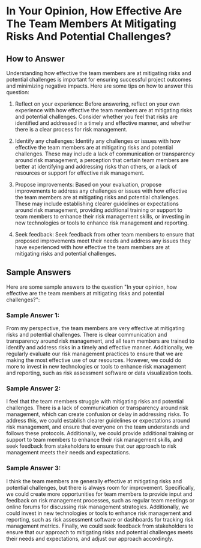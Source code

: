 In Your Opinion, How Effective Are The Team Members At Mitigating Risks And Potential Challenges?
========================================================================================================================

How to Answer
-------------

Understanding how effective the team members are at mitigating risks and potential challenges is important for ensuring successful project outcomes and minimizing negative impacts. Here are some tips on how to answer this question:

1. Reflect on your experience: Before answering, reflect on your own experience with how effective the team members are at mitigating risks and potential challenges. Consider whether you feel that risks are identified and addressed in a timely and effective manner, and whether there is a clear process for risk management.

2. Identify any challenges: Identify any challenges or issues with how effective the team members are at mitigating risks and potential challenges. These may include a lack of communication or transparency around risk management, a perception that certain team members are better at identifying and addressing risks than others, or a lack of resources or support for effective risk management.

3. Propose improvements: Based on your evaluation, propose improvements to address any challenges or issues with how effective the team members are at mitigating risks and potential challenges. These may include establishing clearer guidelines or expectations around risk management, providing additional training or support to team members to enhance their risk management skills, or investing in new technologies or tools to enhance risk management and reporting.

4. Seek feedback: Seek feedback from other team members to ensure that proposed improvements meet their needs and address any issues they have experienced with how effective the team members are at mitigating risks and potential challenges.

Sample Answers
--------------

Here are some sample answers to the question "In your opinion, how effective are the team members at mitigating risks and potential challenges?":

### Sample Answer 1:

From my perspective, the team members are very effective at mitigating risks and potential challenges. There is clear communication and transparency around risk management, and all team members are trained to identify and address risks in a timely and effective manner. Additionally, we regularly evaluate our risk management practices to ensure that we are making the most effective use of our resources. However, we could do more to invest in new technologies or tools to enhance risk management and reporting, such as risk assessment software or data visualization tools.

### Sample Answer 2:

I feel that the team members struggle with mitigating risks and potential challenges. There is a lack of communication or transparency around risk management, which can create confusion or delay in addressing risks. To address this, we could establish clearer guidelines or expectations around risk management, and ensure that everyone on the team understands and follows these protocols. Additionally, we could provide additional training or support to team members to enhance their risk management skills, and seek feedback from stakeholders to ensure that our approach to risk management meets their needs and expectations.

### Sample Answer 3:

I think the team members are generally effective at mitigating risks and potential challenges, but there is always room for improvement. Specifically, we could create more opportunities for team members to provide input and feedback on risk management processes, such as regular team meetings or online forums for discussing risk management strategies. Additionally, we could invest in new technologies or tools to enhance risk management and reporting, such as risk assessment software or dashboards for tracking risk management metrics. Finally, we could seek feedback from stakeholders to ensure that our approach to mitigating risks and potential challenges meets their needs and expectations, and adjust our approach accordingly.
